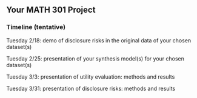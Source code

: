 ## Your MATH 301 Project

### Timeline (tentative)

Tuesday 2/18: demo of disclosure risks in the original data of your chosen dataset(s)

Tuesday 2/25: presentation of your synthesis model(s) for your chosen dataset(s)

Tuesday 3/3: presentation of utility evaluation: methods and results

Tuesday 3/31: presentation of disclosure risks: methods and results
